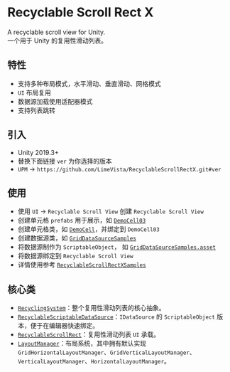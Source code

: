 # Recyclable Scroll Rect X
A recyclable scroll view for Unity.  
一个用于 Unity 的复用性滑动列表。

## 特性
* 支持多种布局模式，水平滑动、垂直滑动、网格模式
* `UI` 布局复用
* 数据源加载使用适配器模式
* 支持列表跳转

## 引入
* Unity 2019.3+
* 替换下面链接 `ver` 为你选择的版本
* `UPM` -> `https://github.com/LimeVista/RecyclableScrollRectX.git#ver`

## 使用

* 使用 `UI` -> `Recyclable Scroll View` 创建 `Recyclable Scroll View`
* 创建单元格 `prefabs` 用于展示，如 [`DemoCell03`](./Assets/RecyclableScrollRectXSamples/Resources/Prefabs/DemoCell03.prefab)
* 创建单元格类，如 [`DemoCell`](./Assets/RecyclableScrollRectXSamples/Scripts/DemoCell.cs)，并绑定到 `DemoCell03`
* 创建数据源类，如 [`GridDataSourceSamples`](./Assets/RecyclableScrollRectXSamples/Scripts/GridDataSourceSamples.cs)
* 将数据源制作为 `ScriptableObject`， 如 [`GridDataSourceSamples.asset`](./Assets/RecyclableScrollRectXSamples/ScriptableObject/GridDataSourceSamples.asset)
* 将数据源绑定到 `Recyclable Scroll View`
* 详情使用参考 [`RecyclableScrollRectXSamples`](./Assets/RecyclableScrollRectXSamples)

## 核心类
* [`RecyclingSystem`](./Assets/RecyclableScrollRectX/Runtime/RecyclingSystem.cs)：整个复用性滑动列表的核心抽象。
* [`RecyclableScriptableDataSource`](./Assets/RecyclableScrollRectX/Runtime/RecyclableScriptableDataSource.cs)：`IDataSource` 的 `ScriptableObject` 版本，便于在编辑器快速绑定。
* [`RecyclableScrollRect`](./Assets/RecyclableScrollRectX/Runtime/RecyclableScrollRect.cs)：复用性滑动列表 `UI` 承载。
* [`LayoutManager`](./Assets/RecyclableScrollRectX/Runtime/LayoutManager.cs)：布局系统，其中拥有默认实现 `GridHorizontalLayoutManager`、`GridVerticalLayoutManager`、`VerticalLayoutManager`、`HorizontalLayoutManager`。